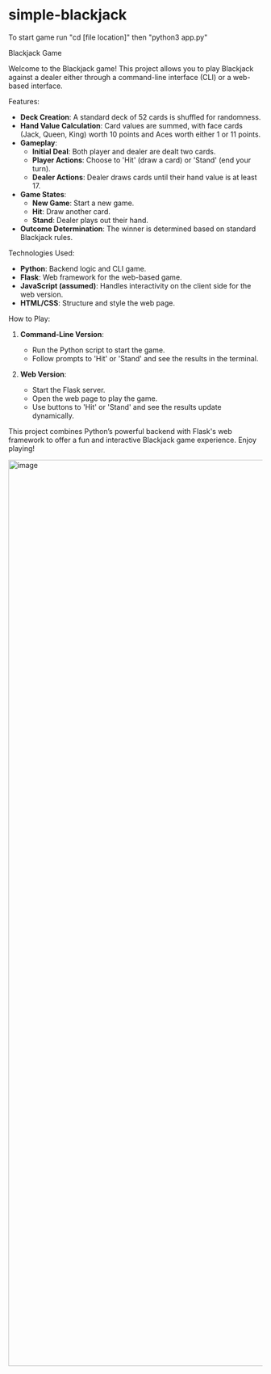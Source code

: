 # simple-blackjack

To start game run "cd [file location]" then "python3 app.py"

Blackjack Game

Welcome to the Blackjack game! This project allows you to play Blackjack against a dealer either through a command-line interface (CLI) or a web-based interface.

Features:

- **Deck Creation**: A standard deck of 52 cards is shuffled for randomness.
- **Hand Value Calculation**: Card values are summed, with face cards (Jack, Queen, King) worth 10 points and Aces worth either 1 or 11 points.
- **Gameplay**:
  - **Initial Deal**: Both player and dealer are dealt two cards.
  - **Player Actions**: Choose to 'Hit' (draw a card) or 'Stand' (end your turn).
  - **Dealer Actions**: Dealer draws cards until their hand value is at least 17.
- **Game States**:
  - **New Game**: Start a new game.
  - **Hit**: Draw another card.
  - **Stand**: Dealer plays out their hand.
- **Outcome Determination**: The winner is determined based on standard Blackjack rules.

Technologies Used:

- **Python**: Backend logic and CLI game.
- **Flask**: Web framework for the web-based game.
- **JavaScript (assumed)**: Handles interactivity on the client side for the web version.
- **HTML/CSS**: Structure and style the web page.

How to Play:

1. **Command-Line Version**:
   - Run the Python script to start the game.
   - Follow prompts to 'Hit' or 'Stand' and see the results in the terminal.

2. **Web Version**:
   - Start the Flask server.
   - Open the web page to play the game.
   - Use buttons to 'Hit' or 'Stand' and see the results update dynamically.

This project combines Python’s powerful backend with Flask's web framework to offer a fun and interactive Blackjack game experience. Enjoy playing!

<img width="1794" alt="image" src="https://github.com/711634/simple-blackjack/assets/71150540/52bff4d4-9c1a-4882-8422-2e38423bc879">


